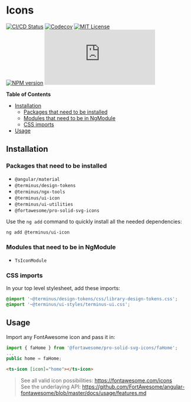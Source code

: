 <h1>Icons</h1>

[![CI/CD Status][github-action-badge]][github-action-link] [![Codecov][codecov-badge]][codecov-project] [![MIT License][license-image]][license-url]  
[![NPM version][npm-version-image]][npm-package] [![Library size][file-size-badge]][raw-distribution-js]

<!-- START doctoc generated TOC please keep comment here to allow auto update -->
<!-- DON'T EDIT THIS SECTION, INSTEAD RE-RUN doctoc TO UPDATE -->
**Table of Contents**

- [Installation](#installation)
  - [Packages that need to be installed](#packages-that-need-to-be-installed)
  - [Modules that need to be in NgModule](#modules-that-need-to-be-in-ngmodule)
  - [CSS imports](#css-imports)
- [Usage](#usage)

<!-- END doctoc generated TOC please keep comment here to allow auto update -->

## Installation

### Packages that need to be installed

- `@angular/material`
- `@terminus/design-tokens`
- `@terminus/ngx-tools`
- `@terminus/ui-icon`
- `@terminus/ui-utilities`
- `@fortawesome/pro-solid-svg-icons`

Use the `ng add` command to quickly install all the needed dependencies:

```bash
ng add @terminus/ui-icon
```

### Modules that need to be in NgModule

- `TsIconModule`

### CSS imports

In your top level stylesheet, add these imports:

```css
@import '~@terminus/design-tokens/css/library-design-tokens.css';
@import '~@terminus/ui-styles/terminus-ui.css';
```  

## Usage

Import any FontAwesome icon and pass it in:

```typescript
import { faHome } from '@fortawesome/pro-solid-svg-icons/faHome';
...
public home = faHome;
```

```html
<ts-icon [icon]="home"></ts-icon>
```

> See all valid icon possibilities: https://fontawesome.com/icons  
> See the underlaying API: https://github.com/FortAwesome/angular-fontawesome/blob/master/docs/usage/features.md


<!-- Links -->
[license-url]:         https://github.com/GetTerminus/terminus-oss/blob/release/LICENSE
[license-image]:       http://img.shields.io/badge/license-MIT-blue.svg
[codecov-project]:     https://codecov.io/gh/GetTerminus/terminus-oss
[codecov-badge]:       https://codecov.io/gh/GetTerminus/terminus-oss/branch/release/graph/badge.svg
[npm-version-image]:   http://img.shields.io/npm/v/@terminus/ui-icon.svg
[npm-package]:         https://www.npmjs.com/package/@terminus/ui-icon
[github-action-badge]: https://github.com/GetTerminus/terminus-oss/workflows/Release%20CI/badge.svg
[github-action-link]:  https://github.com/GetTerminus/terminus-oss/actions?query=workflow%3A%22CI+Release%22
[file-size-badge]:     http://img.badgesize.io/https://unpkg.com/@terminus/ui-icon/bundles/terminus-ui-icon.umd.min.js?compression=gzip
[raw-distribution-js]: https://unpkg.com/@terminus/ui-icon/bundles/terminus-ui-icon.umd.js
